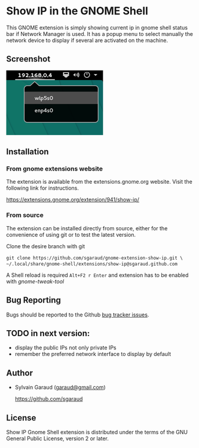 # Show IP in the GNOME Shell

This GNOME extension is simply showing current ip in gnome shell status bar if Network Manager is used.
It has a popup menu to select manually the network device to display if several are activated on the machine.

## Screenshot

![show ip extension on gnome shell](show_ip_screenshot.png?raw=true "Show IP gnome extension")

## Installation

### From gnome extensions website
The extension is available from the extensions.gnome.org website. Visit the following link for instructions.

https://extensions.gnome.org/extension/941/show-ip/

### From source
The extension can be installed directly from source, either for the convenience of using git or to test the latest version.

Clone the desire branch with git

    git clone https://github.com/sgaraud/gnome-extension-show-ip.git \
    ~/.local/share/gnome-shell/extensions/show-ip@sgaraud.github.com


A Shell reload is required <code>Alt+F2 r Enter</code> and extension has to be enabled  with *gnome-tweak-tool* 

## Bug Reporting

Bugs should be reported to the Github [bug tracker issues](https://github.com/sgaraud/gnome-extension-show-ip/issues).

## TODO in next version:
  * display the public IPs not only private IPs
  * remember the preferred network interface to display by default

## Author

  * Sylvain Garaud (garaud@gmail.com)
   
    https://github.com/sgaraud

## License
Show IP Gnome Shell extension is distributed under the terms of the GNU General Public License,
version 2 or later.
